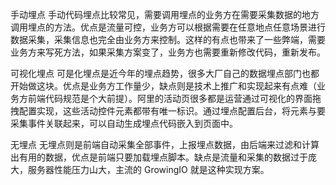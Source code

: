 手动埋点
手动代码埋点比较常见，需要调用埋点的业务方在需要采集数据的地方调用埋点的方法。优点是流量可控，业务方可以根据需要在任意地点任意场景进行数据采集，采集信息也完全由业务方来控制。这样的有点也带来了一些弊端，需要业务方来写死方法，如果采集方案变了，业务方也需要重新修改代码，重新发布。

可视化埋点
可是化埋点是近今年的埋点趋势，很多大厂自己的数据埋点部门也都开始做这块。优点是业务方工作量少，缺点则是技术上推广和实现起来有点难（业务方前端代码规范是个大前提）。阿里的活动页很多都是运营通过可视化的界面拖拽配置实现，这些活动控件元素都带有唯一标识。通过埋点配置后台，将元素与要采集事件关联起来，可以自动生成埋点代码嵌入到页面中。

无埋点
无埋点则是前端自动采集全部事件，上报埋点数据，由后端来过滤和计算出有用的数据，优点是前端只要加载埋点脚本。缺点是流量和采集的数据过于庞大，服务器性能压力山大，主流的 GrowingIO 就是这种实现方案。
